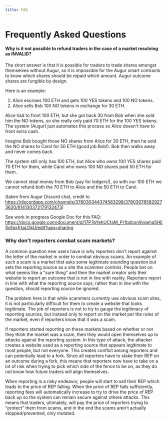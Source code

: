 ```yaml
---
title: FAQ
---
```

# Frequently Asked Questions 

#### Why is it not possible to refund traders in the case of a market resolving as INVALID?

The short answer is that it is possible for traders to trade shares amongst themselves without Augur, so it is 
impossible for the Augur smart contracts to know which shares should be repaid which amount. Augur outcome shares are 
fungible by design.

Here is an example:
1. Alice escrows 100 ETH and gets 100 YES tokens and 100 NO tokens.
2. Alice sells Bob 100 NO tokens in exchange for 30 ETH.

Alice had to front 100 ETH, but she got back 30 from Bob when she sold him the NO tokens, so she really only paid 70 ETH for the 100 YES tokens.  The system (Augur) just automates this process so Alice doesn't have to front extra cash.

Imagine Bob bought those NO shares from Alice for 30 ETH, then he sold the NO shares to Carol for 50 ETH (good job Bob!).  Bob then walks away and never comes back.

The system still only has 100 ETH, but Alice who owns 100 YES shares paid 70 ETH for them, while Carol who owns 100 NO shares paid 50 ETH for them.

We cannot steal money from Bob (yay for ledgers!), so with our 100 ETH we cannot refund both the 70 ETH to Alice and the 50 ETH to Carol.

(taken from Augur Discord chat, credit to <https://discordapp.com/channels/378030344374583298/378030785829273620/614130372179132473>)

See work in progress Google Doc for this FAQ: <https://docs.google.com/document/d/17P7pYehUCtaM_Pr1bdcsn9vqeha5HESq1pxfrtaLOkU/edit?usp=sharing>

### Why don't reporters combat scam markets?

A common question new users have is why reporters don't report against the letter of the market in order to combat obvious scams.  An example of such a scam is a market that asks some legitimate sounding question but sets the reporting source as a site the scammer controls.  People bet on what seems like a "sure thing" and then the market creator sets their website to report an outcome that is not in line with reality.  Reporters report in line with what the reporting source says, rather than in line with the question, should reporting source be ignored.

The problem here is that while scammers currently use obvious scam sites, it is not particularly difficult for them to create a website that looks legitimate.  The job of reporters is not to try to gauge the legitimacy of reporting sources, but instead only to report on the market per the rules of the market, even if reporters know that it was a scam.

If reporters started reporting on these markets based on whether or not they think the market was a scam, then they would open themselves up to attacks against the reporting system.  In this type of attack, the attacker creates a website used as a reporting source that appears legitimate to most people, but not everyone.  This creates conflict among reporters and can potentially lead to a fork.  Since all reporters have to stake their REP on an outcome during a fork, this means that reporters now have to take on a lot of risk when trying to pick which side of the fence to be on, as they do not know how future traders will align themselves.

When reporting is a risky endeavor, people will start to sell their REP which leads to the price of REP falling.  When the price of REP falls sufficiently, reporting fees will automatically increase to try to drive the price of REP back up so the system can remain secure against othere attacks.  This means that traders, ultimately, will pay the price of reporters trying to "protect" them from scams, and in the end the scams aren't actually stopped/prevented, only mutated.
